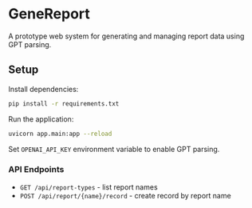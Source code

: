 # GeneReport

A prototype web system for generating and managing report data using GPT parsing.

## Setup

Install dependencies:
```bash
pip install -r requirements.txt
```

Run the application:
```bash
uvicorn app.main:app --reload
```

Set `OPENAI_API_KEY` environment variable to enable GPT parsing.

### API Endpoints

- `GET /api/report-types` - list report names
- `POST /api/report/{name}/record` - create record by report name
